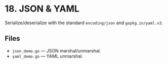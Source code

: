 # 18. JSON & YAML

Serialize/deserialize with the standard `encoding/json` and `gopkg.in/yaml.v3`.

## Files
- `json_demo.go` — JSON marshal/unmarshal.
- `yaml_demo.go` — YAML unmarshal.
